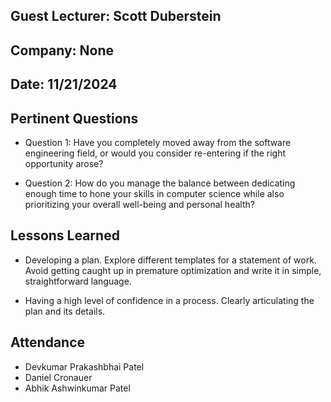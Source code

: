 ## Guest Lecturer: Scott Duberstein

## Company: None

## Date: 11/21/2024

## Pertinent Questions

- Question 1: Have you completely moved away from the software engineering field, or would you consider re-entering if the right opportunity arose?

- Question 2: How do you manage the balance between dedicating enough time to hone your skills in computer science while also prioritizing your overall well-being and personal health?

## Lessons Learned

-  Developing a plan. Explore different templates for a statement of work. Avoid getting caught up in premature optimization and write it in simple, straightforward language.

-  Having a high level of confidence in a process. Clearly articulating the plan and its details.
## Attendance

- Devkumar Prakashbhai Patel
- Daniel Cronauer
- Abhik Ashwinkumar Patel

